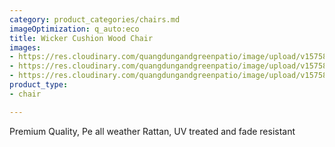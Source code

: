 ```yaml
---
category: product_categories/chairs.md
imageOptimization: q_auto:eco
title: Wicker Cushion Wood Chair
images:
- https://res.cloudinary.com/quangdungandgreenpatio/image/upload/v1575812567/posts/DSC07344_eyuqrq.png
- https://res.cloudinary.com/quangdungandgreenpatio/image/upload/v1575812567/posts/DSC07346_ctayrl.png
- https://res.cloudinary.com/quangdungandgreenpatio/image/upload/v1575812594/posts/DSC08053_ilni7q.png
product_type:
- chair

---
```

Premium Quality, Pe all weather Rattan, UV treated and fade resistant